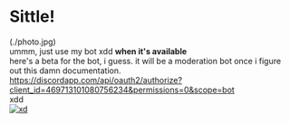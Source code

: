 # Sittle!
(./photo.jpg)
<br>
ummm, just use my bot xdd **when it's available**
<br>
here's a beta for the bot, i guess. it will be a moderation bot once i figure out this damn documentation. 
<br>
https://discordapp.com/api/oauth2/authorize?client_id=469713101080756234&permissions=0&scope=bot
<br>
xdd
<br>
[![xd](https://i.imgur.com/DJlg9cf.jpg)](https://i.imgur.com/DJlg9cf.jpg)
